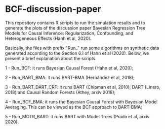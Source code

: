 # BCF-discussion-paper
This repository contains R scripts to run the simulation results and to generate the plots of the discussion paper Bayesian Regression Tree Models for Causal Inference: Regularization, Confounding, and Heterogeneous Effects (Hanh et al, 2020).

Basically, the files with prefix "Run_" run some algorithms on synthetic data generated according to the Section 6.1 of Hahn et al (2020). Below, we present a brief explanation about the scripts
 
1 - Run_BCF: it runs Bayesian Causal Forest (Hahn et al, 2020); 

2 - Run_BART_BMA: it runs BART-BMA (Hernández et al, 2018);

3 - Run_BART_DART_CRF: it runs BART (Chipman et al, 2010), DART (Linero, 2018) and Causal Random Forests (Athey, arxiv 2018); 

4 - Run_BCF_BMA: it runs the Bayesian Causal Forest with Bayesian Model Averaging. This can be viewed as the BCF approach to BART-BMA; 

5 - Run_MOTR_BART: it runs BART with Model Trees (Prado et al, arxiv 2020).

